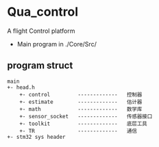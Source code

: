 # Qua_control

A flight Control platform

* Main program in ./Core/Src/

## program struct

    main
    +- head.h
        +- control         -------------   控制器
        +- estimate        -------------   估计器
        +- math            -------------   数学库
        +- sensor_socket   -------------   传感器接口
        +- toolkit         -------------   底层工具
        +- TR              -------------   通信
    +- stm32 sys header